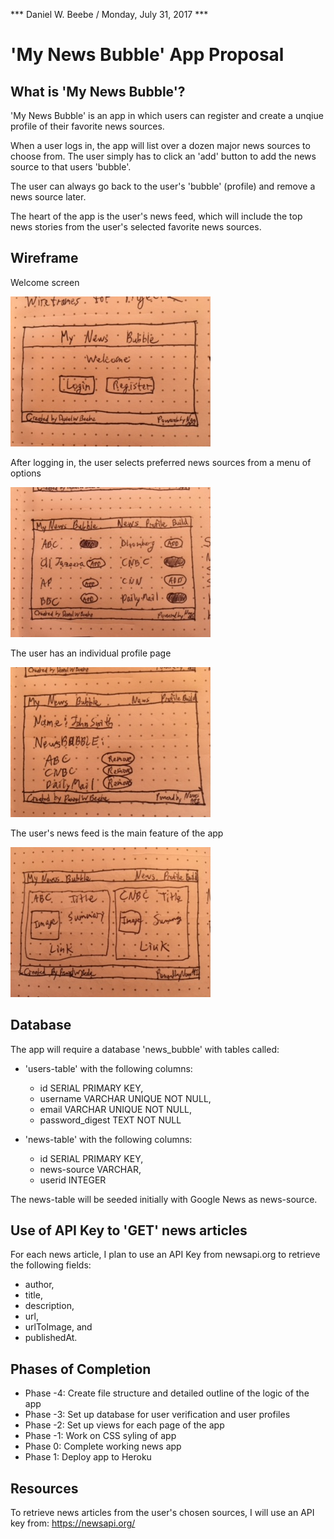 *** Daniel W. Beebe / Monday, July 31, 2017 ***

# 'My News Bubble' App Proposal

## What is 'My News Bubble'?

'My News Bubble' is an app in which users can register and create a unqiue profile of their favorite news sources.

When a user logs in, the app will list over a dozen major news sources to choose from. The user simply has to click an 'add' button to add the news source to that users 'bubble'.

The user can always go back to the user's 'bubble' (profile) and remove a news source later.

The heart of the app is the user's news feed, which will include the top news stories from the user's selected favorite news sources.

## Wireframe

Welcome screen

<img src="images/welcome-screen.JPG">

After logging in, the user selects preferred news sources from a menu of options

<img src="images/news-sources.JPG">

The user has an individual profile page

<img src="images/user-profile.JPG">

The user's news feed is the main feature of the app

<img src="images/news-feed.JPG">

## Database

The app will require a database 'news_bubble' with tables called: 

* 'users-table' with the following columns:
    * id SERIAL PRIMARY KEY,
    * username VARCHAR UNIQUE NOT NULL,
    * email VARCHAR UNIQUE NOT NULL,
    * password_digest TEXT NOT NULL

* 'news-table' with the following columns: 
    * id SERIAL PRIMARY KEY,
    * news-source VARCHAR,
    * userid INTEGER

The news-table will be seeded initially with Google News as news-source.

## Use of API Key to 'GET' news articles

For each news article, I plan to use an API Key from newsapi.org to retrieve the following fields:
* author, 
* title, 
* description, 
* url, 
* urlToImage, and 
* publishedAt.

## Phases of Completion

* Phase -4: Create file structure and detailed outline of the logic of the app
* Phase -3: Set up database for user verification and user profiles
* Phase -2: Set up views for each page of the app
* Phase -1: Work on CSS syling of app
* Phase 0: Complete working news app
* Phase 1: Deploy app to Heroku

## Resources

To retrieve news articles from the user's chosen sources, I will use an API key from: https://newsapi.org/


